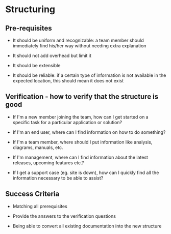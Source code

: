 # Structuring
## Pre-requisites
- It should be uniform and recognizable: a team member should immediately find his/her way without needing extra explanation

- It should not add overhead but limit it

- It should be extensible

- It should be reliable: if a certain type of information is not available in the expected location, this should mean it does not exist

## Verification - how to verify that the structure is good
- If I'm a new member joining the team, how can I get started on a specific task for a particular application or solution?

- If I'm an end user, where can I find information on how to do something?

- If I'm a team member, where should I put information like analysis, diagrams, manuals, etc.

- If I'm management, where can I find information about the latest releases, upcoming features etc.?

- If I get a support case (eg. site is down), how can I quickly find all the information necessary to be able to assist?


## Success Criteria
- Matching all prerequisites

- Provide the answers to the verification questions

- Being able to convert all existing documentation into the new structure